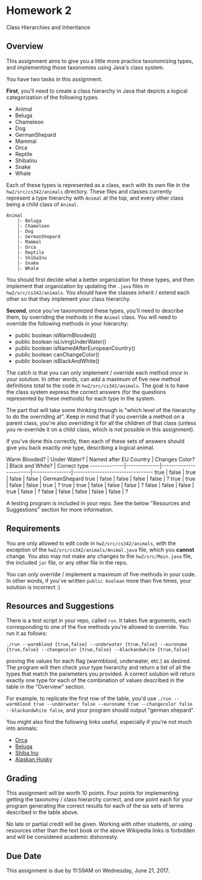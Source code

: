 Homework 2
===
Class Hierarchies and Inheritance

Overview
---
This assignment aims to give you a little more practice taxonomizing types,
and implementing those taxonomies using Java's class system.

You have two tasks in this assignment.

**First**, you'll need to  create a class hierarchy in Java that depicts a
logical categorization of the following types.

* Animal
* Beluga
* Chameleon
* Dog
* GermanShepard
* Mammal
* Orca
* Reptile
* ShibaInu
* Snake
* Whale

Each of these types is represented as a class, each with its own file in
the `hw2/src/cs342/animals` directory.  These files and classes currently
represent a type hierarchy with `Animal` at the top, and every other
class being a child class of `Animal`.

    Animal
        |- Beluga
        |- Chameleon
        |- Dog
        |- GermanShepard
        |- Mammal
        |- Orca
        |- Reptile
        |- ShibaInu
        |- Snake
        |- Whale

You should first decide what a better organization for these types, and then
implement that organization by updating the `.java` files in
`hw2/src/cs342/animals`. You should have the classes inherit / extend
each other so that they implement your class hierarchy.

**Second**, once you've taxonomized these types, you'll need to describe
them, by overriding the methods in the `Animal` class.  You will need to
override the following methods in your hierarchy:

* public boolean isWarmBlooded()
* public boolean isLivingUnderWater()
* public boolean isNamedAfterEuropeanCountry()
* public boolean canChangeColor()
* public boolean isBlackAndWhite()

The catch is that you can only implement / override each method *once* in your
solution.  In other words, can add a maximum of five new method definitions
*total* to the code in `hw2/src/cs342/animals`.  The goal is to have
the class system express the correct answers (for the questions represented
by these methods) for each type in the system.

The part that will take some thinking through is "which level of the hierarchy
to do the overriding at".  Keep in mind that if you override a method
on a parent class, you're also overriding it for all the children of that class
(unless you re-override it on a child class, which is not possible in this
assignment).

If you've done this correctly, then each of these sets of answers should
give you back exactly one type, describing a logical animal.

Warm Blooded? | Under Water? | Named after EU Country | Changes Color? | Black and White? | Correct type
--------------|--------------|------------------------|----------------|---------------------------------
true          | false        | true                   | false          | false            | GermanShepard
true          | false        | false                  | false          | false            | ?
true          | true         | false                  | false          | true             | ?
true          | true         | false                  | false          | false            | ?
false         | false        | false                  | true           | false            | ?
false         | false        | false                  | false          | false            | ?

A testing program is included in your repo.  See the below "Resources and
Suggestions" section for more information.


Requirements
---

You are only allowed to edit code in `hw2/src/cs342/animals`, with the
exception of the `hw2/src/cs342/animals/Animal.java` file, which you
**cannot** change.  You also may not make any changes to the
`hw2/src/Main.java` file, the included `jar` file, or any other file in
the repo.

You can only override / implement a maximum of five methods in your code.
In other words, if you've written `public boolean` more than five times, your
solution is incorrect :)


Resources and Suggestions
---
There is a test script in your repo, called `run`.  It takes five arguments,
each corresponding to one of the five methods you're allowed to override.
You run it as follows:

`./run --warmblood {true,false} --underwater {true,false} --euroname {true,false} --changecolor {true,false} --blackandwhite {true,false}`

proving the values for each flag (warmblood, underwater, etc.) as desired.
The program will then check your type hierarchy and return a list of
all the types that match the parameters you provided.  A correct solution will
return exactly one type for each of the combination of values described
in the table in the "Overview" section.

For example, to replicate the first row of the table, you'd use
`./run --warmblood true --underwater false --euroname true --changecolor false --blackandwhite false`,
and your program should output "german shepard".

You might also find the following links useful, especially if you're not much
into animals:
* [Orca](https://en.wikipedia.org/wiki/Killer_whale)
* [Beluga](https://en.wikipedia.org/wiki/Beluga_whale)
* [Shiba Inu](https://en.wikipedia.org/wiki/Shiba_Inu)
* [Alaskan Husky](https://en.wikipedia.org/wiki/Alaskan_husky)


Grading
---
This assignment will be worth 10 points.  Four points for implementing
getting the taxonomy / class hierarchy correct, and one point each
for your program generating the correct results for each of the
six sets of terms described in the table above.

No late or partial credit will be given.  Working with other students,
or using resources other than the text book or the above Wikipedia links
is forbidden and will be considered academic dishonesty.


Due Date
---
This assignment is due by 11:59AM on Wednesday, June 21, 2017.